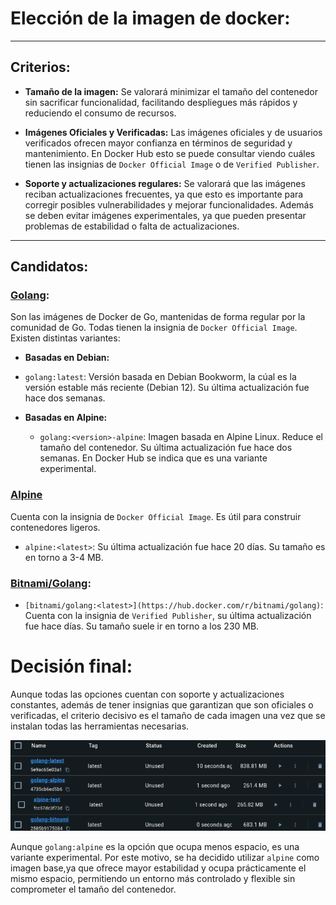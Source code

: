 # Elección de la imagen de docker:

---

## Criterios:

- **Tamaño de la imagen:** Se valorará minimizar el tamaño del contenedor sin sacrificar funcionalidad, facilitando despliegues más rápidos y reduciendo el consumo de recursos.

- **Imágenes Oficiales y Verificadas:**  Las imágenes oficiales y de usuarios verificados ofrecen mayor confianza en términos de seguridad y mantenimiento. En Docker Hub esto se puede consultar viendo cuáles tienen las insignias de `Docker Official Image` o de `Verified Publisher`.

- **Soporte y actualizaciones regulares:**  Se valorará que las imágenes reciban actualizaciones frecuentes, ya que esto es importante para corregir posibles vulnerabilidades y mejorar funcionalidades. Además se deben evitar imágenes experimentales, ya que pueden presentar problemas de estabilidad o falta de actualizaciones.
  
---

## Candidatos:

### [Golang](https://hub.docker.com/_/golang):

Son las imágenes de Docker de Go, mantenidas de forma regular por la comunidad de Go. Todas tienen la insignia de `Docker Official Image`. Existen distintas variantes:

- **Basadas en Debian:**
 - `golang:latest`: Versión basada en Debian Bookworm, la cúal es la versión estable más reciente (Debian 12). Su última actualización fue hace dos semanas. 

- **Basadas en Alpine:**
  - `golang:<version>-alpine`: Imagen basada en Alpine Linux. Reduce el tamaño del contenedor. Su última actualización fue hace dos semanas. En Docker Hub se indica que es una variante experimental. 
  
### [Alpine](https://hub.docker.com/_/alpine)

Cuenta con la insignia de `Docker Official Image`. Es útil para construir contenedores ligeros.

- `alpine:<latest>`: Su última actualización fue hace 20 días. Su tamaño es en torno a 3-4 MB.


### [Bitnami/Golang](https://hub.docker.com/r/bitnami/golang):  
- `[bitnami/golang:<latest>](https://hub.docker.com/r/bitnami/golang)`: Cuenta con la insignia de `Verified Publisher`, su última actualización fue hace días. Su tamaño suele ir en torno a los 230 MB.


# Decisión final:

Aunque todas las opciones cuentan con soporte y actualizaciones constantes, además de tener insignias que garantizan que son oficiales o verificadas, el criterio decisivo es el tamaño de cada imagen una vez que se instalan todas las herramientas necesarias. 

![Comparación de tamaños](../documentacion_adicional/comparacion_tamanios.png)

Aunque `golang:alpine` es la opción que ocupa menos espacio, es una variante experimental. Por este motivo, se ha decidido utilizar `alpine` como imagen base,ya que ofrece mayor estabilidad y ocupa prácticamente el mismo espacio, permitiendo un entorno más controlado y flexible sin comprometer el tamaño del contenedor.